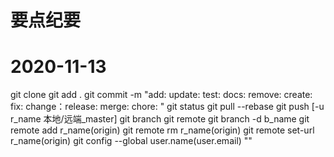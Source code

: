 # 要点纪要

# 2020-11-13
git clone 
git add .
git commit -m "add: update: test: docs: remove: create: fix: change：release: merge: chore: "
git status 
git pull --rebase
git push [-u r_name 本地/远端_master]
git branch 
git remote
git branch -d b_name
git remote add r_name(origin) <remote-url>
git remote rm  r_name(origin)
git remote set-url r_name(origin) <remote-url>
git config --global user.name(user.email) ""
